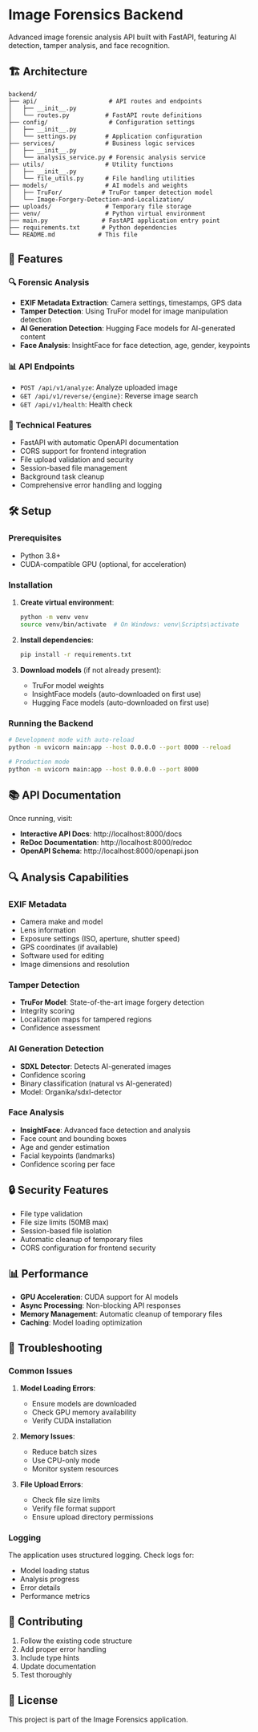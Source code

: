 # Image Forensics Backend

Advanced image forensic analysis API built with FastAPI, featuring AI detection, tamper analysis, and face recognition.

## 🏗️ Architecture

```
backend/
├── api/                    # API routes and endpoints
│   ├── __init__.py
│   └── routes.py          # FastAPI route definitions
├── config/                 # Configuration settings
│   ├── __init__.py
│   └── settings.py        # Application configuration
├── services/              # Business logic services
│   ├── __init__.py
│   └── analysis_service.py # Forensic analysis service
├── utils/                 # Utility functions
│   ├── __init__.py
│   └── file_utils.py      # File handling utilities
├── models/                # AI models and weights
│   ├── TruFor/           # TruFor tamper detection model
│   └── Image-Forgery-Detection-and-Localization/
├── uploads/               # Temporary file storage
├── venv/                  # Python virtual environment
├── main.py               # FastAPI application entry point
├── requirements.txt      # Python dependencies
└── README.md            # This file
```

## 🚀 Features

### 🔍 Forensic Analysis
- **EXIF Metadata Extraction**: Camera settings, timestamps, GPS data
- **Tamper Detection**: Using TruFor model for image manipulation detection
- **AI Generation Detection**: Hugging Face models for AI-generated content
- **Face Analysis**: InsightFace for face detection, age, gender, keypoints

### 📊 API Endpoints
- `POST /api/v1/analyze`: Analyze uploaded image
- `GET /api/v1/reverse/{engine}`: Reverse image search
- `GET /api/v1/health`: Health check

### 🔧 Technical Features
- FastAPI with automatic OpenAPI documentation
- CORS support for frontend integration
- File upload validation and security
- Session-based file management
- Background task cleanup
- Comprehensive error handling and logging

## 🛠️ Setup

### Prerequisites
- Python 3.8+
- CUDA-compatible GPU (optional, for acceleration)

### Installation

1. **Create virtual environment**:
   ```bash
   python -m venv venv
   source venv/bin/activate  # On Windows: venv\Scripts\activate
   ```

2. **Install dependencies**:
   ```bash
   pip install -r requirements.txt
   ```

3. **Download models** (if not already present):
   - TruFor model weights
   - InsightFace models (auto-downloaded on first use)
   - Hugging Face models (auto-downloaded on first use)

### Running the Backend

```bash
# Development mode with auto-reload
python -m uvicorn main:app --host 0.0.0.0 --port 8000 --reload

# Production mode
python -m uvicorn main:app --host 0.0.0.0 --port 8000
```

## 📚 API Documentation

Once running, visit:
- **Interactive API Docs**: http://localhost:8000/docs
- **ReDoc Documentation**: http://localhost:8000/redoc
- **OpenAPI Schema**: http://localhost:8000/openapi.json

## 🔍 Analysis Capabilities

### EXIF Metadata
- Camera make and model
- Lens information
- Exposure settings (ISO, aperture, shutter speed)
- GPS coordinates (if available)
- Software used for editing
- Image dimensions and resolution

### Tamper Detection
- **TruFor Model**: State-of-the-art image forgery detection
- Integrity scoring
- Localization maps for tampered regions
- Confidence assessment

### AI Generation Detection
- **SDXL Detector**: Detects AI-generated images
- Confidence scoring
- Binary classification (natural vs AI-generated)
- Model: Organika/sdxl-detector

### Face Analysis
- **InsightFace**: Advanced face detection and analysis
- Face count and bounding boxes
- Age and gender estimation
- Facial keypoints (landmarks)
- Confidence scoring per face

## 🔒 Security Features

- File type validation
- File size limits (50MB max)
- Session-based file isolation
- Automatic cleanup of temporary files
- CORS configuration for frontend security

## 📊 Performance

- **GPU Acceleration**: CUDA support for AI models
- **Async Processing**: Non-blocking API responses
- **Memory Management**: Automatic cleanup of temporary files
- **Caching**: Model loading optimization

## 🐛 Troubleshooting

### Common Issues

1. **Model Loading Errors**:
   - Ensure models are downloaded
   - Check GPU memory availability
   - Verify CUDA installation

2. **Memory Issues**:
   - Reduce batch sizes
   - Use CPU-only mode
   - Monitor system resources

3. **File Upload Errors**:
   - Check file size limits
   - Verify file format support
   - Ensure upload directory permissions

### Logging

The application uses structured logging. Check logs for:
- Model loading status
- Analysis progress
- Error details
- Performance metrics

## 🤝 Contributing

1. Follow the existing code structure
2. Add proper error handling
3. Include type hints
4. Update documentation
5. Test thoroughly

## 📄 License

This project is part of the Image Forensics application. 